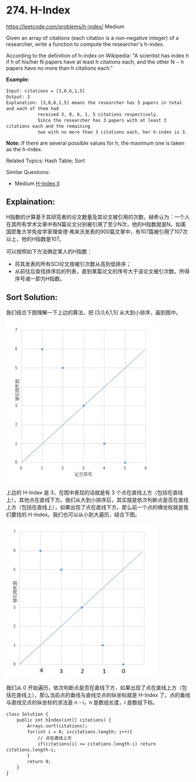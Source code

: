 # 274. H-Index
<https://leetcode.com/problems/h-index/>
Medium

Given an array of citations (each citation is a non-negative integer) of a researcher, write a function to compute the researcher's h-index.

According to the definition of h-index on Wikipedia: "A scientist has index h if h of his/her N papers have at least h citations each, and the other N − h papers have no more than h citations each."

**Example:**

    Input: citations = [3,0,6,1,5]
    Output: 3 
    Explanation: [3,0,6,1,5] means the researcher has 5 papers in total and each of them had 
                received 3, 0, 6, 1, 5 citations respectively. 
                Since the researcher has 3 papers with at least 3 citations each and the remaining 
                two with no more than 3 citations each, her h-index is 3.

**Note:** If there are several possible values for h, the maximum one is taken as the h-index.

Related Topics: Hash Table; Sort

Similar Questions: 

* Medium [H-Index II](https://leetcode.com/problems/h-index-ii/)


## Explaination: 

H指数的计算基于其研究者的论文数量及其论文被引用的次数。赫希认为：一个人在其所有学术文章中有N篇论文分别被引用了至少N次，他的H指数就是N。如美国耶鲁大学免疫学家理查德·弗来沃发表的900篇文章中，有107篇被引用了107次以上，他的H指数是107。

可以按照如下方法确定某人的H指数：
* 将其发表的所有SCI论文按被引次数从高到低排序；
* 从前往后查找排序后的列表，直到某篇论文的序号大于该论文被引次数。所得序号减一即为H指数。

## Sort Solution: 
我们结合下图理解一下上边的算法，把 [3,0,6,1,5] 从大到小排序，画到图中。

![alt text](../resources/274_2.jpg)

上边的 H-Index 是 3，在图中表现的话就是有 3 个点在直线上方（包括在直线上），其他点在直线下方。我们从大到小排序后，其实就是依次判断点是否在直线上方（包括在直线上），如果出现了点在直线下方，那么前一个点的横坐标就是我们要找的 H-Index。我们也可以从小到大遍历，结合下图。

![alt text](../resources/274_3.jpg)

我们从 0 开始遍历，依次判断点是否在直线下方，如果出现了点在直线上方（包括在直线上），那么当前点的垂线与直线交点的纵坐标就是 H-Index 了。点的垂线与直线交点的纵坐标的求法是 n - i，n 是数组长度，i 是数组下标。

```
class Solution {
    public int hIndex(int[] citations) {
        Arrays.sort(citations);
        for(int i = 0; i<citations.length; i++){
            // 点在直线上方
            if(citations[i] >= citations.length-i) return citations.length-i;
        }
        return 0;
    }
}
```